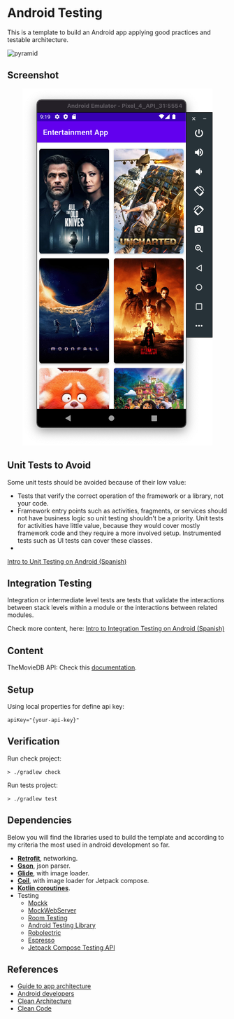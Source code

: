 # Android Testing 

This is a template to build an Android app applying good practices and testable architecture.

![pyramid](https://github.com/santimattius/android-testing/assets/22333101/2c4b30e2-b31c-4fe4-bb67-c947dedb4ca8)


## Screenshot

<p align="center">

  <img wight="280" src="https://github.com/santimattius/android-testing/blob/master/screenshoot/entertainment_app.png?raw=true" alt="App Capture"/>

</p>

## Unit Tests to Avoid
Some unit tests should be avoided because of their low value:

- Tests that verify the correct operation of the framework or a library, not your code.
- Framework entry points such as activities, fragments, or services should not have business logic so unit testing shouldn't be a priority. Unit tests for activities have little value, because they would cover mostly framework code and they require a more involved setup. Instrumented tests such as UI tests can cover these classes.
- 
[Intro to Unit Testing on Android (Spanish)](https://github.com/santimattius/android-testing/files/11521079/Intro.a.Unit.Testing.en.Android-1.pdf)

## Integration Testing
Integration or intermediate level tests are tests that validate the interactions between stack levels within a module or the interactions between related modules.

Check more content, here: [Intro to Integration Testing on Android (Spanish)](https://github.com/santimattius/android-testing/files/11521077/Intro.a.Tests.de.Integracion.en.Android-1.pdf)

## Content

TheMovieDB API: Check this [documentation](https://www.themoviedb.org/documentation/api).

## Setup

Using local properties for define api key:

```properties
apiKey="{your-api-key}"
```

## Verification

Run check project:

```shell
> ./gradlew check
```

Run tests project:

```shell
> ./gradlew test
```

## Dependencies

Below you will find the libraries used to build the template and according to my criteria the most
used in android development so far.

- **[Retrofit](https://square.github.io/retrofit/)**, networking.
- **[Gson](https://github.com/google/gson)**, json parser.
- **[Glide](https://github.com/bumptech/glide)**, with image loader.
- **[Coil](https://coil-kt.github.io/coil/compose/)**, with image loader for Jetpack compose.
- **[Kotlin coroutines](https://kotlinlang.org/docs/reference/coroutines-overview.html)**.
- Testing
  -  [Mockk](https://mockk.io/)
  -  [MockWebServer](https://github.com/square/okhttp/tree/master/mockwebserver)
  -  [Room Testing](https://developer.android.com/training/data-storage/room/testing-db)
  -  [Android Testing Library](https://developer.android.com/training/testing/local-tests)
  -  [Robolectric](https://robolectric.org/)
  -  [Espresso](https://developer.android.com/training/testing/espresso)
  -  [Jetpack Compose Testing API](https://developer.android.com/jetpack/compose/testing) 

## References

- [Guide to app architecture](https://developer.android.com/jetpack/guide)
- [Android developers](https://developer.android.com/)
- [Clean Architecture](https://blog.cleancoder.com/uncle-bob/2012/08/13/the-clean-architecture.html)
- [Clean Code](https://blog.cleancoder.com/)
